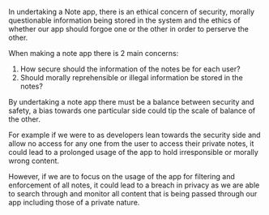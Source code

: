 In undertaking a Note app, there is an ethical concern of security, morally questionable information being stored 
in the system and the ethics of whether our app should forgoe one or the other in order to perserve the other.

When making a note app there is 2 main concerns:

1. How secure should the information of the notes be for each user?
2. Should morally reprehensible or illegal information be stored in the notes?

By undertaking a note app there must be a balance between security and safety, a bias towards one particular side
could tip the scale of balance of the other.

For example if we were to as developers lean towards the security side and allow no access for any one from the user to access their private notes, 
it could lead to a prolonged usage of the app to hold irresponsible or morally wrong content.

However, if we are to focus on the usage of the app for filtering and enforcement of all notes,
it could lead to a breach in privacy as we are able to search through and monitor all content that is being passed through our app 
including those of a private nature.